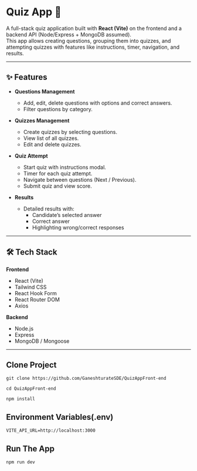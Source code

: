 # Quiz App 🎯

A full-stack quiz application built with **React (Vite)** on the frontend and a backend API (Node/Express + MongoDB assumed).  
This app allows creating questions, grouping them into quizzes, and attempting quizzes with features like instructions, timer, navigation, and results.

---

## ✨ Features

- **Questions Management**
  - Add, edit, delete questions with options and correct answers.
  - Filter questions by category.

- **Quizzes Management**
  - Create quizzes by selecting questions.
  - View list of all quizzes.
  - Edit and delete quizzes.

- **Quiz Attempt**
  - Start quiz with instructions modal.
  - Timer for each quiz attempt.
  - Navigate between questions (Next / Previous).
  - Submit quiz and view score.

- **Results**
  - Detailed results with:
    - Candidate’s selected answer
    - Correct answer
    - Highlighting wrong/correct responses

---

## 🛠️ Tech Stack

**Frontend**
- React (Vite)
- Tailwind CSS
- React Hook Form
- React Router DOM
- Axios

**Backend**
- Node.js
- Express
- MongoDB / Mongoose

---

## Clone Project

```
git clone https://github.com/GaneshturateSDE/QuizAppFront-end

cd QuizAppFront-end

npm install 
```

## Environment Variables(.env)

```
VITE_API_URL=http://localhost:3000
```
## Run The App

```
npm run dev

```